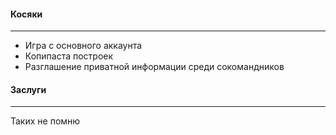 #### Косяки
---
- Игра с основного аккаунта 
- Копипаста построек
- Разглашение приватной информации среди сокомандников


#### Заслуги
---
Таких не помню